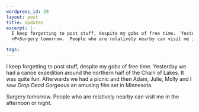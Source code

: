 ```yaml
--- 
wordpress_id: 29
layout: post
title: Updates
excerpt: |-
  I keep forgetting to post stuff, despite my gobs of free time.  Yesterday we had a canoe expedition around the northern half of the Chain of Lakes.  It was quite fun.  Afterwards we had a picnic and then Adam, Julie, Molly and I saw <I>Drop Dead Gorgeous</i> an amusing film set in Minnesota.
  <P>Surgery tomorrow.  People who are relatively nearby can visit me in the afternoon or night.

tags: 
---
```


I keep forgetting to post stuff, despite my gobs of free time.  Yesterday we had a canoe expedition around the northern half of the Chain of Lakes.  It was quite fun.  Afterwards we had a picnic and then Adam, Julie, Molly and I saw <I>Drop Dead Gorgeous</i> an amusing film set in Minnesota.
<P>Surgery tomorrow.  People who are relatively nearby can visit me in the afternoon or night.
